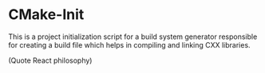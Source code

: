 # CMake-Init

This is a project initialization script for a build system generator responsible for creating a build file which helps in compiling and linking CXX libraries.

(Quote React philosophy)
